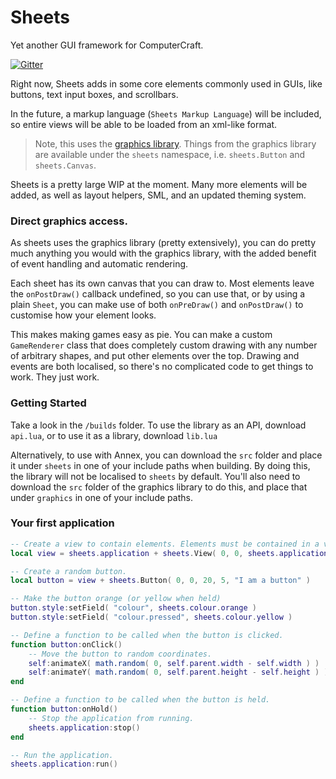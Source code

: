 
# Sheets
Yet another GUI framework for ComputerCraft.

[![Gitter](https://badges.gitter.im/Join%20Chat.svg)](https://gitter.im/Exerro/Sheets?utm_source=badge&utm_medium=badge&utm_campaign=pr-badge)

Right now, Sheets adds in some core elements commonly used in GUIs, like buttons, text input boxes, and scrollbars.

In the future, a markup language (`Sheets Markup Language`) will be included, so entire views will be able to be loaded from an xml-like format.

> Note, this uses the [graphics library](https://github.com/Exerro/CC-Graphics-Library).
> Things from the graphics library are available under the `sheets` namespace, i.e. `sheets.Button` and `sheets.Canvas`.

Sheets is a pretty large WIP at the moment. Many more elements will be added, as well as layout helpers, SML, and an updated theming system.

### Direct graphics access.

As sheets uses the graphics library (pretty extensively), you can do pretty much anything you would with the graphics library, with the added benefit of event handling and automatic rendering.

Each sheet has its own canvas that you can draw to. Most elements leave the `onPostDraw()` callback undefined, so you can use that, or by using a plain `Sheet`, you can make use of both `onPreDraw()` and `onPostDraw()` to customise how your element looks.

This makes making games easy as pie. You can make a custom `GameRenderer` class that does completely custom drawing with any number of arbitrary shapes, and put other elements over the top. Drawing and events are both localised, so there's no complicated code to get things to work. They just work.

### Getting Started

Take a look in the `/builds` folder. To use the library as an API, download `api.lua`, or to use it as a library, download `lib.lua`

Alternatively, to use with Annex, you can download the `src` folder and place it under `sheets` in one of your include paths when building. By doing this, the library will not be localised to `sheets` by default. You'll also need to download the `src` folder of the graphics library to do this, and place that under `graphics` in one of your include paths.

### Your first application

```lua
-- Create a view to contain elements. Elements must be contained in a view.
local view = sheets.application + sheets.View( 0, 0, sheets.application.width, sheets.application.height )

-- Create a random button.
local button = view + sheets.Button( 0, 0, 20, 5, "I am a button" )

-- Make the button orange (or yellow when held)
button.style:setField( "colour", sheets.colour.orange )
button.style:setField( "colour.pressed", sheets.colour.yellow )

-- Define a function to be called when the button is clicked.
function button:onClick()
	-- Move the button to random coordinates.
	self:animateX( math.random( 0, self.parent.width - self.width ) )
	self:animateY( math.random( 0, self.parent.height - self.height ) )
end

-- Define a function to be called when the button is held.
function button:onHold()
	-- Stop the application from running.
	sheets.application:stop()
end

-- Run the application.
sheets.application:run()
```
